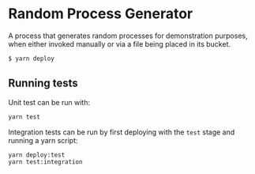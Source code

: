 # Random Process Generator

A process that generates random processes for demonstration purposes,
when either invoked manually or via a file being placed in its bucket.


```bash
$ yarn deploy
```

## Running tests

Unit test can be run with:

```bash
yarn test
```

Integration tests can be run by first deploying with the `test` stage and running a yarn script:

```bash
yarn deploy:test
yarn test:integration
```
